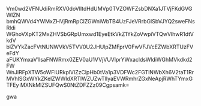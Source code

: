 Vm0wd2VFNUdiRmRXV0doVlltdHdUMVp0TVZOWFZsbDNXa1JTVjFKdGVGWlZN
bmhQWVd4YWMxZHVjRmRpClZGWnlWbTB4UzFJeVRrbGlSbVJYQ2sweFNsRldi
WGhoVXpKT2MxZHVSbGRpUmxwd1EyeEtkVkZ1YkZoVwpiVTQwVlhwR1dtVkdV
blZVYkZacFVtNUNWVkV5TVV0U2JHUlpZMFprV0FwVFJVcEZWbXRTUzFVeFdY
aFUKYmxaV1lsaFNWRmx0ZEV0aU1VVjVUVlprYWxacldsWldiWGhMVkdkd2FW
WnJiRFpXTW5oWFlURkplVlZzClpHb0tVa1p3VDFWc2FGTlNWbXh6V2taT1Rr
MVhlSGxWYkZKelZWWldXRTlWZUZwTlIyaEVWRmhrZGxNeApjRWhTYmxGTFEy
MXNkMlZSUFQwS0NtZDFZZz09Cgpsamk=

gwa